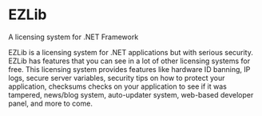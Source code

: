 # EZLib
A licensing system for .NET Framework

EZLib is a licensing system for .NET applications but with serious security. EZLib has features that you can see in a lot of other licensing systems for free. This licensing system provides features like hardware ID banning, IP logs, secure server variables, security tips on how to protect your application, checksums checks on your application to see if it was tampered, news/blog system, auto-updater system, web-based developer panel, and more to come.
